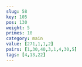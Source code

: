```yaml
---
slug: 58
key: 105
pos: 130
weight: 5
primes: 10
category: main
value: [271,1,1,2]
pairs: [1,30,40,3,1,4,30,5]
tags: [4,13,22]
---
```

